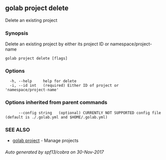 ## golab project delete

Delete an existing project

### Synopsis


Delete an existing project by either its project ID or namespace/project-name

```
golab project delete [flags]
```

### Options

```
  -h, --help     help for delete
  -i, --id int   (required) Either ID of project or 'namespace/project-name'
```

### Options inherited from parent commands

```
      --config string   (optional) CURRENTLY NOT SUPPORTED config file (default is ./.golab.yml and $HOME/.golab.yml)
```

### SEE ALSO
* [golab project](golab_project.md)	 - Manage projects

###### Auto generated by spf13/cobra on 30-Nov-2017
